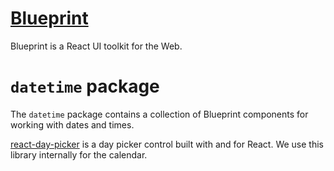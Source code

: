 # [Blueprint](http://blueprintjs.com/)

Blueprint is a React UI toolkit for the Web.

# `datetime` package

The `datetime` package contains a collection of Blueprint components for working with dates and times.

[react-day-picker](https://github.com/gpbl/react-day-picker) is a day picker control built with and for
React. We use this library internally for the calendar.
